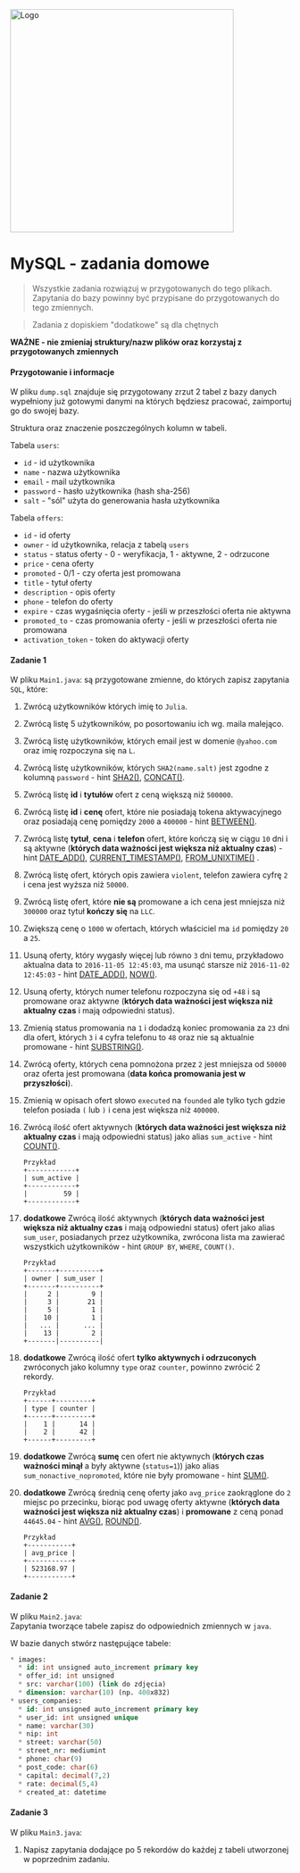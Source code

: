 <img alt="Logo" src="http://coderslab.pl/svg/logo-coderslab.svg" width="400">

# MySQL - zadania domowe
> Wszystkie zadania rozwiązuj w przygotowanych do tego plikach. Zapytania do bazy powinny być przypisane do przygotowanych do tego zmiennych.

>Zadania z dopiskiem "dodatkowe" są dla chętnych

**WAŻNE -  nie zmieniaj struktury/nazw plików oraz korzystaj z przygotowanych zmiennych**
 
#### Przygotowanie i informacje
W pliku `dump.sql` znajduje się przygotowany zrzut 2 tabel z bazy danych wypełniony już gotowymi danymi na których będziesz pracować, zaimportuj go do swojej bazy.

Struktura oraz znaczenie poszczególnych kolumn w tabeli.  

Tabela `users`:
* `id` - id użytkownika
* `name` - nazwa użytkownika
* `email` - mail użytkownika
* `password` - hasło użytkownika (hash sha-256)
* `salt` - "sól" użyta do generowania hasła użytkownika

Tabela `offers`:
* `id` - id oferty
* `owner` - id użytkownika, relacja z tabelą `users`
* `status` - status oferty - 0 - weryfikacja, 1 - aktywne, 2 - odrzucone
* `price` - cena oferty
* `promoted` - 0/1 - czy oferta jest promowana
* `title` - tytuł oferty
* `description` - opis oferty
* `phone` - telefon do oferty
* `expire` - czas wygaśnięcia oferty - jeśli w przeszłości oferta nie aktywna
* `promoted_to` - czas promowania oferty - jeśli w przeszłości oferta nie promowana
* `activation_token` - token do aktywacji oferty



#### Zadanie 1
W pliku `Main1.java`:
są przygotowane zmienne, do których zapisz zapytania `SQL`, które:

1. Zwrócą użytkowników których imię to `Julia`.
2. Zwrócą listę 5 użytkowników, po posortowaniu ich wg. maila malejąco.
3. Zwrócą listę użytkowników, których email jest w domenie `@yahoo.com` oraz imię rozpoczyna się na `L`.
4. Zwrócą listę użytkowników, których `SHA2(name.salt)` jest zgodne z kolumną `password` - hint [SHA2()][mysql_sha2], [CONCAT()][mysql_concat].
5. Zwrócą listę **id** i **tytułów** ofert z ceną większą niż `500000`.
6. Zwrócą listę **id** i **cenę** ofert, które nie posiadają tokena aktywacyjnego oraz posiadają cenę pomiędzy `2000` a `400000` - hint [BETWEEN()][mysql_between].
7. Zwrócą listę **tytuł**, **cena** i **telefon** ofert, które kończą się w ciągu `10` dni i są aktywne (**których data ważności jest większa niż aktualny czas**) - hint [DATE_ADD()][mysql_date_add], [CURRENT_TIMESTAMP()][mysql_current_timestamp], [FROM_UNIXTIME()][mysql_from_unixtime] .
8. Zwrócą listę ofert, których opis zawiera `violent`, telefon zawiera cyfrę `2` i cena jest wyższa niż `50000`.
9. Zwrócą listę ofert, które **nie są** promowane a ich cena jest mniejsza niż `300000` oraz tytuł **kończy się** na `LLC`.
10. Zwiększą cenę o `1000` w ofertach, których właściciel ma `id` pomiędzy `20` a `25`.
11. Usuną oferty, który wygasły więcej lub równo `3` dni temu, przykładowo aktualna data to `2016-11-05 12:45:03`, ma usunąć starsze niż `2016-11-02 12:45:03` - hint [DATE_ADD()][mysql_date_add], [NOW()][mysql_now].
12. Usuną oferty, których numer telefonu rozpoczyna się od `+48` i są promowane oraz aktywne (**których data ważności jest większa niż aktualny czas** i mają odpowiedni status).
13. Zmienią status promowania na `1` i dodadzą koniec promowania za `23` dni dla ofert, których `3` i `4` cyfra telefonu to `48` oraz nie są aktualnie promowane - hint [SUBSTRING()][mysql_substring].
14. Zwrócą oferty, których cena pomnożona przez `2` jest mniejsza od `50000` oraz oferta jest promowana (**data końca promowania jest w przyszłości**).
15. Zmienią w opisach ofert słowo `executed` na `founded` ale tylko tych gdzie telefon posiada `(` lub `)` i cena jest większa niż `400000`.
16. Zwrócą ilość ofert aktywnych (**których data ważności jest większa niż aktualny czas** i mają odpowiedni status) jako alias `sum_active` - hint [COUNT()][mysql_count].

    ```
    Przykład
    +------------+
    | sum_active |
    +------------+
    |         59 |
    +------------+
    ```

17. **dodatkowe** Zwrócą ilość aktywnych (**których data ważności jest większa niż aktualny czas** i mają odpowiedni status) ofert jako alias `sum_user`, posiadanych przez użytkownika, zwrócona lista ma zawierać wszystkich użytkowników - hint `GROUP BY`, `WHERE`, `COUNT()`.

    ```
    Przykład
    +-------+----------+
    | owner | sum_user |
    +-------+----------+
    |     2 |        9 |
    |     3 |       21 |
    |     5 |        1 |
    |    10 |        1 |
    |   ... |      ... |
    |    13 |        2 |
    +-------|----------|
    ```

18. **dodatkowe** Zwrócą ilość ofert **tylko aktywnych i odrzuconych** zwróconych jako kolumny `type` oraz `counter`, powinno zwrócić 2 rekordy. 
    
    ```
    Przykład
    +------+---------+
    | type | counter |
    +------+---------+
    |    1 |      14 |
    |    2 |      42 |
    +------+---------+
    ```

19. **dodatkowe** Zwrócą **sumę** cen ofert nie aktywnych (**których czas ważności minął** a były aktywne (`status=1`)) jako alias `sum_nonactive_nopromoted`, które nie były promowane - hint [SUM()][mysql_sum].
20. **dodatkowe** Zwrócą średnią cenę oferty jako `avg_price` zaokrąglone do `2` miejsc po przecinku, biorąc pod uwagę oferty aktywne (**których data ważności jest większa niż aktualny czas**) i **promowane** z ceną ponad `44645.04` - hint [AVG()][mysql_avg], [ROUND()][mysql_round].

    ```
    Przykład
    +-----------+
    | avg_price |
    +-----------+
    | 523168.97 |
    +-----------+
    ```

#### Zadanie 2
W pliku `Main2.java`:  
Zapytania tworzące tabele zapisz do odpowiednich zmiennych w `java`.  

W bazie danych stwórz następujące tabele:
```SQL
* images:
  * id: int unsigned auto_increment primary key
  * offer_id: int unsigned
  * src: varchar(100) (link do zdjęcia)
  * dimension: varchar(10) (np. 400x832)
* users_companies:
  * id: int unsigned auto_increment primary key
  * user_id: int unsigned unique
  * name: varchar(30)
  * nip: int
  * street: varchar(50)
  * street_nr: mediumint
  * phone: char(9)
  * post_code: char(6)
  * capital: decimal(7,2)
  * rate: decimal(5,4)
  * created_at: datetime
```

#### Zadanie 3
W pliku `Main3.java`:  

1. Napisz zapytania dodające po 5 rekordów do każdej z tabeli utworzonej w poprzednim zadaniu.  


<!-- Links -->
[mysql_concat]: https://dev.mysql.com/doc/refman/5.7/en/string-functions.html#function_concat
[mysql_sha2]: https://dev.mysql.com/doc/refman/5.6/en/encryption-functions.html#function_sha2
[mysql_between]: https://dev.mysql.com/doc/refman/5.7/en/comparison-operators.html#operator_between
[mysql_sum]: https://dev.mysql.com/doc/refman/5.7/en/group-by-functions.html#function_sum
[mysql_substring]: https://dev.mysql.com/doc/refman/5.7/en/string-functions.html#function_substring
[mysql_count]: https://dev.mysql.com/doc/refman/5.7/en/counting-rows.html
[mysql_avg]: https://dev.mysql.com/doc/refman/5.7/en/group-by-functions.html#function_avg
[mysql_round]: https://dev.mysql.com/doc/refman/5.7/en/mathematical-functions.html#function_round
[mysql_date_add]: https://dev.mysql.com/doc/refman/5.5/en/date-and-time-functions.html#function_date-add
[mysql_current_timestamp]: https://dev.mysql.com/doc/refman/5.5/en/date-and-time-functions.html#function_current-timestamp
[mysql_from_unixtime]: https://dev.mysql.com/doc/refman/5.5/en/date-and-time-functions.html#function_from-unixtime
[mysql_now]: https://dev.mysql.com/doc/refman/5.6/en/date-and-time-functions.html#function_now
[stack_mysql_domain]: http://stackoverflow.com/a/2440458/3668159
